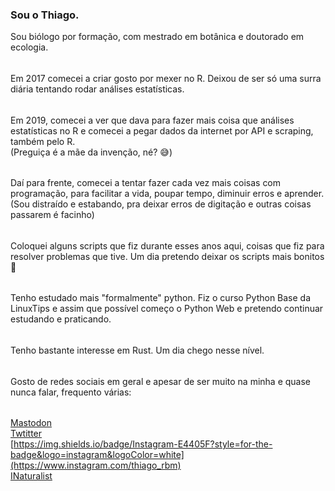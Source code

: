 ### Sou o Thiago.

Sou biólogo por formação, com mestrado em botânica e doutorado em ecologia.
######
Em 2017 comecei a criar gosto por mexer no R. Deixou de ser só uma surra diária tentando rodar análises estatísticas.
######
Em 2019, comecei a ver que dava para fazer mais coisa que análises estatísticas no R e comecei a pegar dados da internet por API e scraping, também pelo R.  
(Preguiça é a mãe da invenção, né? :sweat_smile:)
######
Daí para frente, comecei a tentar fazer cada vez mais coisas com programação, para facilitar a vida, poupar tempo, diminuir erros e aprender.  
(Sou distraído e estabando, pra deixar erros de digitação e outras coisas passarem é facinho)
######
Coloquei alguns scripts que fiz durante esses anos aqui, coisas que fiz para resolver problemas que tive. Um dia pretendo deixar os scripts mais bonitos :grimacing:
######
Tenho estudado mais "formalmente" python. Fiz o curso Python Base da LinuxTips e assim que possível começo o Python Web e pretendo continuar estudando e praticando.
######
Tenho bastante interesse em Rust. Um dia chego nesse nível.
######
Gosto de redes sociais em geral e apesar de ser muito na minha e quase nunca falar, frequento várias:
######
[Mastodon](https://mastodon.social/@ThiagoRBM)  
[Twtitter](https://twitter.com/ThiagoRBM)  
[https://img.shields.io/badge/Instagram-E4405F?style=for-the-badge&logo=instagram&logoColor=white](https://www.instagram.com/thiago_rbm)  
[INaturalist](https://www.inaturalist.org/people/thiagorbm)  



<!--
**ThiagoRBM/ThiagoRBM** is a ✨ _special_ ✨ repository because its `README.md` (this file) appears on your GitHub profile.

Here are some ideas to get you started:

- 🔭 I’m currently working on ...
- 🌱 I’m currently learning ...
- 👯 I’m looking to collaborate on ...
- 🤔 I’m looking for help with ...
- 💬 Ask me about ...
- 📫 How to reach me: ...
- 😄 Pronouns: ...
- ⚡ Fun fact: ...
-->
